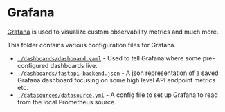 # Grafana

[Grafana](https://github.com/grafana/grafana) is used to visualize custom
observability metrics and much more.

This folder contains various configuration files for Grafana.

- [`./dashboards/dashboard.yaml`](./dashboards/dashboard.yaml) - Used to tell
  Grafana where some pre-configured dashboards live.
- [`./dashboards/fastapi-backend.json`](./dashboards/fastapi-backend.json) - A
  json representation of a saved Grafana dashboard focusing on some high level
  API endpoint metrics etc.
- [`./datasources/datasource.yml`](./datasources/datasource.yml) - A config file
  to set up Grafana to read from the local Prometheus source.
